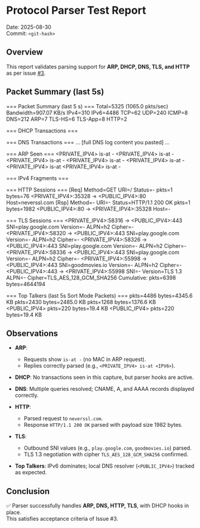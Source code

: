 # Protocol Parser Test Report

Date: 2025-08-30  
Commit: `<git-hash>`  

## Overview
This report validates parsing support for **ARP, DHCP, DNS, TLS, and HTTP** as per issue [#3](../../issues/3).

## Packet Summary (last 5s)
=== Packet Summary (last 5 s) ===
Total=5325 (1065.0 pkts/sec) Bandwidth=907.07 KB/s
IPv4=310 IPv6=4486 TCP=62 UDP=240 ICMP=8 DNS=212 ARP=7 TLS-HS=6 TLS-App=8 HTTP=2

=== DHCP Transactions ===

=== DNS Transactions ===
... [full DNS log content you pasted] ...

=== ARP Seen ===
<PRIVATE_IPV4> is-at -
<PRIVATE_IPV4> is-at -
<PRIVATE_IPV4> is-at -
<PRIVATE_IPV4> is-at -
<PRIVATE_IPV4> is-at -
<PRIVATE_IPV4> is-at <IPV6>
<PRIVATE_IPV4> is-at -

=== IPv4 Fragments ===

=== HTTP Sessions ===
[Req] Method=GET URI=/ Status=- pkts=1 bytes=76
<PRIVATE_IPV4>:35328 → <PUBLIC_IPV4>:80 Host=neverssl.com
[Rsp] Method=- URI=- Status=HTTP/1.1 200 OK pkts=1 bytes=1982
<PUBLIC_IPV4>:80 → <PRIVATE_IPV4>:35328 Host=-

=== TLS Sessions ===
<PRIVATE_IPV4>:58316 → <PUBLIC_IPV4>:443 SNI=play.google.com Version=- ALPN=h2 Cipher=-
<PRIVATE_IPV4>:58320 → <PUBLIC_IPV4>:443 SNI=play.google.com Version=- ALPN=h2 Cipher=-
<PRIVATE_IPV4>:58326 → <PUBLIC_IPV4>:443 SNI=play.google.com Version=- ALPN=h2 Cipher=-
<PRIVATE_IPV4>:58336 → <PUBLIC_IPV4>:443 SNI=play.google.com Version=- ALPN=h2 Cipher=-
<PRIVATE_IPV4>:55998 → <PUBLIC_IPV4>:443 SNI=goodmovies.io Version=- ALPN=h2 Cipher=-
<PUBLIC_IPV4>:443 → <PRIVATE_IPV4>:55998 SNI=- Version=TLS 1.3 ALPN=- Cipher=TLS_AES_128_GCM_SHA256
Cumulative: pkts=6398 bytes=4644194

=== Top Talkers (last 5s Sort Mode Packets) ===
<IPV6> pkts=4486 bytes=4345.6 KB
<IPV6> pkts=2430 bytes=2485.0 KB
<IPV6> pkts=1268 bytes=1376.6 KB
<PUBLIC_IPV4> pkts=220 bytes=19.4 KB
<PUBLIC_IPV4> pkts=220 bytes=19.4 KB


## Observations
- **ARP**:  
  - Requests show `is-at -` (no MAC in ARP request).  
  - Replies correctly parsed (e.g., `<PRIVATE_IPV4> is-at <IPV6>`).  

- **DHCP**: No transactions seen in this capture, but parser hooks are active.  

- **DNS**: Multiple queries resolved; CNAME, A, and AAAA records displayed correctly.  

- **HTTP**:  
  - Parsed request to `neverssl.com`.  
  - Response `HTTP/1.1 200 OK` parsed with payload size 1982 bytes.  

- **TLS**:  
  - Outbound SNI values (e.g., `play.google.com`, `goodmovies.io`) parsed.  
  - TLS 1.3 negotiation with cipher `TLS_AES_128_GCM_SHA256` confirmed.  

- **Top Talkers**: IPv6 dominates; local DNS resolver (`<PUBLIC_IPV4>`) tracked as expected.  

## Conclusion
✅ Parser successfully handles **ARP, DNS, HTTP, TLS**, with DHCP hooks in place.  
This satisfies acceptance criteria of Issue #3.  
